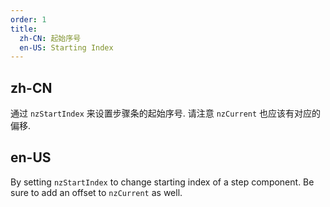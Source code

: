 ```yaml
---
order: 1
title:
  zh-CN: 起始序号
  en-US: Starting Index
---
```


## zh-CN

通过 `nzStartIndex` 来设置步骤条的起始序号. 请注意 `nzCurrent` 也应该有对应的偏移.

## en-US

By setting `nzStartIndex` to change starting index of a step component. Be sure to add an offset to `nzCurrent` as well.
